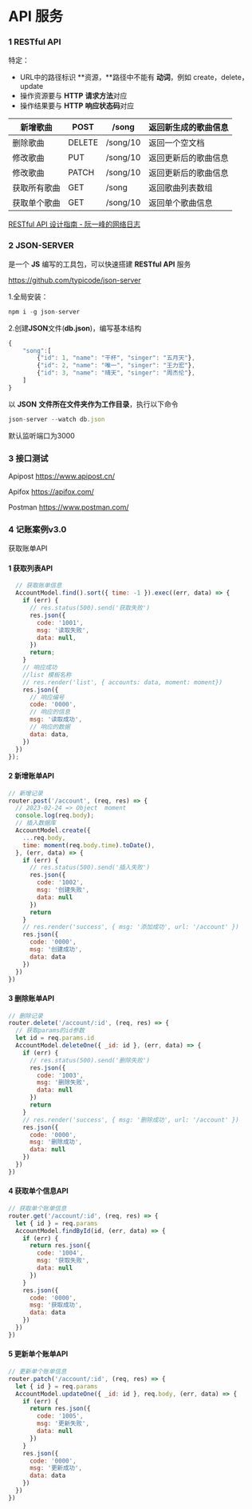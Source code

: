 #  API 服务



### 1 RESTful API

特定：

- URL中的路径标识 **资源，**路径中不能有 **动词**，例如 create，delete，update
- 操作资源要与 **HTTP** **请求方法**对应
- 操作结果要与 **HTTP** **响应状态码**对应

| 新增歌曲     | POST   | /song    | 返回新生成的歌曲信息 |
| ------------ | ------ | -------- | -------------------- |
| 删除歌曲     | DELETE | /song/10 | 返回一个空文档       |
| 修改歌曲     | PUT    | /song/10 | 返回更新后的歌曲信息 |
| 修改歌曲     | PATCH  | /song/10 | 返回更新后的歌曲信息 |
| 获取所有歌曲 | GET    | /song    | 返回歌曲列表数组     |
| 获取单个歌曲 | GET    | /song/10 | 返回单个歌曲信息     |

[RESTful API 设计指南 - 阮一峰的网络日志](https://www.ruanyifeng.com/blog/2014/05/restful_api.html)

### 2 JSON-SERVER

是一个 **JS** 编写的工具包，可以快速搭建 **RESTful API** 服务 

https://github.com/typicode/json-server

1.全局安装：

```JavaScript
npm i -g json-server
```

2.创建**JSON**文件(**db.json**)，编写基本结构

```JavaScript
{
    "song":[
        {"id": 1, "name": "干杯", "singer": "五月天"},
        {"id": 2, "name": "唯一", "singer": "王力宏"},
        {"id": 3, "name": "晴天", "singer": "周杰伦"},
    ]
}
```

以 **JSON** **文件所在文件夹作为工作目录**，执行以下命令

```JavaScript
json-server --watch db.json
```

默认监听端口为3000

### 3 接口测试

Apipost https://www.apipost.cn/

Apifox https://apifox.com/

Postman https://www.postman.com/

### 4 记账案例v3.0

获取账单API

#### 1 获取列表API

```JavaScript
  // 获取账单信息
  AccountModel.find().sort({ time: -1 }).exec((err, data) => {
    if (err) {
      // res.status(500).send('获取失败')
      res.json({
        code: '1001',
        msg: '读取失败',
        data: null,
      })
      return;
    }
    // 响应成功
    //list 模板名称
    // res.render('list', { accounts: data, moment: moment})
    res.json({
      // 响应编号
      code: '0000',
      // 响应的信息
      msg: '读取成功',
      // 响应的数据
      data: data,
    })
  })
});
```

#### 2 新增账单API

```JavaScript
// 新增记录
router.post('/account', (req, res) => {
  // 2023-02-24 => Object  moment
  console.log(req.body);
  // 插入数据库
  AccountModel.create({
    ...req.body,
    time: moment(req.body.time).toDate(),
  }, (err, data) => {
    if (err) {
      // res.status(500).send('插入失败')
      res.json({
        code: '1002',
        msg: '创建失败',
        data: null
      })
      return
    }
    // res.render('success', { msg: '添加成功', url: '/account' })
    res.json({
      code: '0000',
      msg: '创建成功',
      data: data
    })
  })
})
```

#### 3 删除账单API

```JavaScript
// 删除记录
router.delete('/account/:id', (req, res) => {
  // 获取params的id参数
  let id = req.params.id
  AccountModel.deleteOne({ _id: id }, (err, data) => {
    if (err) {
      // res.status(500).send('删除失败')
      res.json({
        code: '1003',
        msg: '删除失败',
        data: null
      })
      return
    }
    // res.render('success', { msg: '删除成功', url: '/account' })
    res.json({
      code: '0000',
      msg: '删除成功',
      data: null
    })
  })
})
```

#### 4 获取单个信息API

```JavaScript
// 获取单个账单信息
router.get('/account/:id', (req, res) => {
  let { id } = req.params
  AccountModel.findById(id, (err, data) => {
    if (err) {
      return res.json({
        code: '1004',
        msg: '获取失败',
        data: null
      })
    }
    res.json({
      code: '0000',
      msg: '获取成功',
      data: data
    })
  })
})
```

#### 5 更新单个账单API

```JavaScript
// 更新单个账单信息
router.patch('/account/:id', (req, res) => {
  let { id } = req.params
  AccountModel.updateOne({ _id: id }, req.body, (err, data) => {
    if (err) {
      return res.json({
        code: '1005',
        msg: '更新失败',
        data: null
      })
    }
    res.json({
      code: '0000',
      msg: '更新成功',
      data: data
    })
  })
})
```

